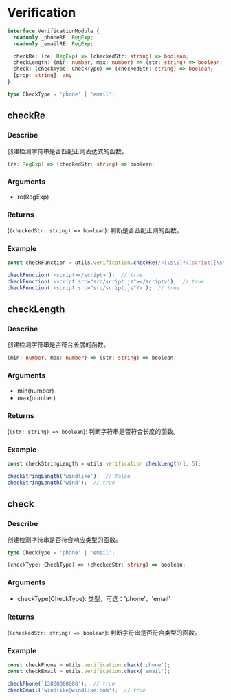 # Verification
```ts
interface VerificationModule {
  readonly _phoneRE: RegExp;
  readonly _emailRE: RegExp;

  checkRe: (re: RegExp) => (checkedStr: string) => boolean;
  checkLength: (min: number, max: number) => (str: string) => boolean;
  check: (checkType: CheckType) => (checkedStr: string) => boolean;
  [prop: string]: any
}

type CheckType = 'phone' | 'email';
```

## checkRe
### Describe
创建检测字符串是否匹配正则表达式的函数。
```ts
(re: RegExp) => (checkedStr: string) => boolean;
```

### Arguments
  - re(RegExp)

### Returns
(```(checkedStr: string) => boolean```): 判断是否匹配正则的函数。

### Example
```ts
const checkFunction = utils.verification.checkRe(/<[\s\S]*?(script)[\s\S]*?>/);

checkFunction('<script></script>');  // true
checkFunction('<script src="src/script.js"></script>');  // true
checkFunction('<script src="src/script.js"/>');  // true
```

## checkLength
### Describe
创建检测字符串是否符合长度的函数。
```ts
(min: number, max: number) => (str: string) => boolean;
```

### Arguments
  - min(number)
  - max(number)

### Returns
(```(str: string) => boolean```): 判断字符串是否符合长度的函数。

### Example
```ts
const checkStringLength = utils.verification.checkLength(1, 5);

checkStringLength('windlike');  // false
checkStringLength('wind');  // true
```

## check
### Describe
创建检测字符串是否符合响应类型的函数。
```ts
type CheckType = 'phone' | 'email';

(checkType: CheckType) => (checkedStr: string) => boolean;
```

### Arguments
  - checkType(CheckType): 类型，可选：'phone'、'email'

### Returns
(```(checkedStr: string) => boolean```): 判断字符串是否符合类型的函数。

### Example
```ts
const checkPhone = utils.verification.check('phone');
const checkEmail = utils.verification.check('email');

checkPhone('13800000000');  // true
checkEmail('windlike@windlike.com');  // true
```